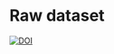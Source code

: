 # Raw dataset

[![DOI](https://zenodo.org/badge/DOI/10.5281/zenodo.10159978.svg)](https://doi.org/10.5281/zenodo.10159978)